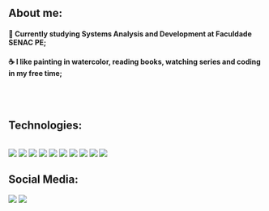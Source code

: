 ## About me:

 #### 👋 Currently studying Systems Analysis and Development at Faculdade SENAC PE;
 #### ☕ I like painting in watercolor, reading books, watching series and coding in my free time;

  <div style="display: inline_block">
         <br><br>
    <h2> Technologies:</h2>
   <div>
    <br>
      <img src= 'https://img.shields.io/badge/python-3670A0?style=for-the-badge&logo=python&logoColor=ffdd54'>
      <img src='https://img.shields.io/badge/MySQL-005C84?style=for-the-badge&logo=mysql&logoColor=white'>   
      <img src='https://img.shields.io/badge/MongoDB-%234ea94b.svg?style=for-the-badge&logo=mongodb&logoColor=white'>
      <img src= 'https://img.shields.io/badge/firebase-a08021?style=for-the-badge&logo=firebase&logoColor=ffcd34'>
      <img src='https://img.shields.io/badge/power_bi-F2C811?style=for-the-badge&logo=powerbi&logoColor=black'>
      <img src='https://img.shields.io/badge/JavaScript-323330?style=for-the-badge&logo=javascript&logoColor=F7DF1E'>
      <img src='https://img.shields.io/badge/node.js-6DA55F?style=for-the-badge&logo=node.js&logoColor=white'>
      <img src='https://img.shields.io/badge/figma-%23F24E1E.svg?style=for-the-badge&logo=figma&logoColor=white'>
      <img src='https://img.shields.io/badge/Trello-%23026AA7.svg?style=for-the-badge&logo=Trello&logoColor=white'>  
      <img src='https://img.shields.io/badge/jira-%230A0FFF.svg?style=for-the-badge&logo=jira&logoColor=white'>  
   </div>
   </div>


<div  align="start"> 
    <div style="display: inline_block">
        <h2 align="start">Social Media:</h2> 
      <a href = "mailto:carloscampos.bn@gmail.com"><img src="https://img.shields.io/badge/Gmail-D14836?style=for-the-badge&logo=gmail&logoColor=white" target="_blank"></a>
      <a href="https://www.linkedin.com/in/devcarloscampos/" target="_blank"><img src="https://img.shields.io/badge/-LinkedIn-%230077B5?style=for-the-badge&logo=linkedin&logoColor=white" target="_blank"></a> 
    </div>  
</div>
